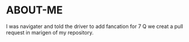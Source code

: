 # ABOUT-ME



I was navigater and told the driver to add fancation for 7 Q we creat a pull request in marigen of my repository.  